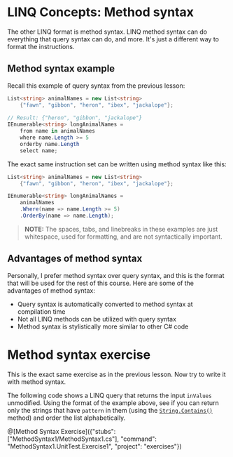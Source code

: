 [//]: # (GENERATED FILE -- DO NOT EDIT)
# LINQ Concepts: Method syntax
The other LINQ format is method syntax. LINQ method syntax can do everything that query syntax can do, and more. It's just a different way to format the instructions.

## Method syntax example
Recall this example of query syntax from the previous lesson:

```csharp
List<string> animalNames = new List<string>
    {"fawn", "gibbon", "heron", "ibex", "jackalope"};
    
// Result: {"heron", "gibbon", "jackalope"}
IEnumerable<string> longAnimalNames =
    from name in animalNames
    where name.Length >= 5
    orderby name.Length
    select name;
```

The exact same instruction set can be written using method syntax like this:

```csharp
List<string> animalNames = new List<string>
    {"fawn", "gibbon", "heron", "ibex", "jackalope"};

IEnumerable<string> longAnimalNames =
    animalNames
    .Where(name => name.Length >= 5)
    .OrderBy(name => name.Length);
```

> **NOTE:** The spaces, tabs, and linebreaks in these examples are just whitespace, used for formatting, and are not syntactically important.

## Advantages of method syntax

Personally, I prefer method syntax over query syntax, and this is the format that will be used for the rest of this course. Here are some of the advantages of method syntax:

 - Query syntax is automatically converted to method syntax at compilation time
 - Not all LINQ methods can be utilized with query syntax
 - Method syntax is stylistically more similar to other C# code

# Method syntax exercise

This is the exact same exercise as in the previous lesson. Now try to write it with method syntax.

The following code shows a LINQ query that returns the input `inValues` unmodified. Using the format of the example above, see if you can return only the strings that have `pattern` in them (using the [`String.Contains()`](https://msdn.microsoft.com/en-us/library/dy85x1sa%28v=vs.110%29.aspx) method) and order the list alphabetically.

@[Method Syntax Exercise]({"stubs": ["MethodSyntax1/MethodSyntax1.cs"], "command": "MethodSyntax1.UnitTest.Exercise1", "project": "exercises"})
